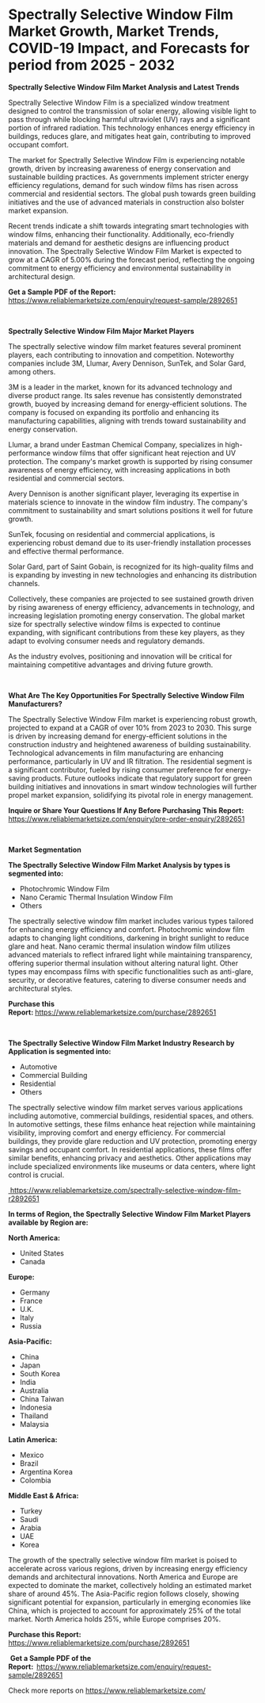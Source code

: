 <p><h1>Spectrally Selective Window Film Market Growth, Market Trends, COVID-19 Impact, and Forecasts for period from 2025 - 2032</h1></p><p><strong>Spectrally Selective Window Film Market Analysis and Latest Trends</strong></p>
<p><p>Spectrally Selective Window Film is a specialized window treatment designed to control the transmission of solar energy, allowing visible light to pass through while blocking harmful ultraviolet (UV) rays and a significant portion of infrared radiation. This technology enhances energy efficiency in buildings, reduces glare, and mitigates heat gain, contributing to improved occupant comfort. </p><p>The market for Spectrally Selective Window Film is experiencing notable growth, driven by increasing awareness of energy conservation and sustainable building practices. As governments implement stricter energy efficiency regulations, demand for such window films has risen across commercial and residential sectors. The global push towards green building initiatives and the use of advanced materials in construction also bolster market expansion.</p><p>Recent trends indicate a shift towards integrating smart technologies with window films, enhancing their functionality. Additionally, eco-friendly materials and demand for aesthetic designs are influencing product innovation. The Spectrally Selective Window Film Market is expected to grow at a CAGR of 5.00% during the forecast period, reflecting the ongoing commitment to energy efficiency and environmental sustainability in architectural design.</p></p>
<p><strong>Get a Sample PDF of the Report:&nbsp;</strong> <a href="https://www.reliablemarketsize.com/enquiry/request-sample/2892651?utm_campaign=3178&utm_medium=2&utm_source=Github&utm_content=ia&utm_term=15032025&utm_id=spectrally-selective-window-film">https://www.reliablemarketsize.com/enquiry/request-sample/2892651</a></p>
<p>&nbsp;</p>
<p><strong>Spectrally Selective Window Film Major Market Players</strong></p>
<p><p>The spectrally selective window film market features several prominent players, each contributing to innovation and competition. Noteworthy companies include 3M, Llumar, Avery Dennison, SunTek, and Solar Gard, among others. </p><p>3M is a leader in the market, known for its advanced technology and diverse product range. Its sales revenue has consistently demonstrated growth, buoyed by increasing demand for energy-efficient solutions. The company is focused on expanding its portfolio and enhancing its manufacturing capabilities, aligning with trends toward sustainability and energy conservation.</p><p>Llumar, a brand under Eastman Chemical Company, specializes in high-performance window films that offer significant heat rejection and UV protection. The company's market growth is supported by rising consumer awareness of energy efficiency, with increasing applications in both residential and commercial sectors. </p><p>Avery Dennison is another significant player, leveraging its expertise in materials science to innovate in the window film industry. The company's commitment to sustainability and smart solutions positions it well for future growth. </p><p>SunTek, focusing on residential and commercial applications, is experiencing robust demand due to its user-friendly installation processes and effective thermal performance. </p><p>Solar Gard, part of Saint Gobain, is recognized for its high-quality films and is expanding by investing in new technologies and enhancing its distribution channels. </p><p>Collectively, these companies are projected to see sustained growth driven by rising awareness of energy efficiency, advancements in technology, and increasing legislation promoting energy conservation. The global market size for spectrally selective window films is expected to continue expanding, with significant contributions from these key players, as they adapt to evolving consumer needs and regulatory demands. </p><p>As the industry evolves, positioning and innovation will be critical for maintaining competitive advantages and driving future growth.</p></p>
<p>&nbsp;</p>
<p><strong>What Are The Key Opportunities For Spectrally Selective Window Film Manufacturers?</strong></p>
<p><p>The Spectrally Selective Window Film market is experiencing robust growth, projected to expand at a CAGR of over 10% from 2023 to 2030. This surge is driven by increasing demand for energy-efficient solutions in the construction industry and heightened awareness of building sustainability. Technological advancements in film manufacturing are enhancing performance, particularly in UV and IR filtration. The residential segment is a significant contributor, fueled by rising consumer preference for energy-saving products. Future outlooks indicate that regulatory support for green building initiatives and innovations in smart window technologies will further propel market expansion, solidifying its pivotal role in energy management.</p></p>
<p><strong>Inquire or Share Your Questions If Any Before Purchasing This Report:</strong> <a href="https://www.reliablemarketsize.com/enquiry/pre-order-enquiry/2892651?utm_campaign=3178&utm_medium=2&utm_source=Github&utm_content=ia&utm_term=15032025&utm_id=spectrally-selective-window-film">https://www.reliablemarketsize.com/enquiry/pre-order-enquiry/2892651</a></p>
<p>&nbsp;</p>
<p><strong>Market Segmentation</strong></p>
<p><strong>The Spectrally Selective Window Film Market Analysis by types is segmented into:</strong></p>
<p><ul><li>Photochromic Window Film</li><li>Nano Ceramic Thermal Insulation Window Film</li><li>Others</li></ul></p>
<p><p>The spectrally selective window film market includes various types tailored for enhancing energy efficiency and comfort. Photochromic window film adapts to changing light conditions, darkening in bright sunlight to reduce glare and heat. Nano ceramic thermal insulation window film utilizes advanced materials to reflect infrared light while maintaining transparency, offering superior thermal insulation without altering natural light. Other types may encompass films with specific functionalities such as anti-glare, security, or decorative features, catering to diverse consumer needs and architectural styles.</p></p>
<p><strong>Purchase this Report:&nbsp;</strong><a href="https://www.reliablemarketsize.com/purchase/2892651?utm_campaign=3178&utm_medium=2&utm_source=Github&utm_content=ia&utm_term=15032025&utm_id=spectrally-selective-window-film">https://www.reliablemarketsize.com/purchase/2892651</a></p>
<p>&nbsp;</p>
<p><strong>The Spectrally Selective Window Film Market Industry Research by Application is segmented into:</strong></p>
<p><ul><li>Automotive</li><li>Commercial Building</li><li>Residential</li><li>Others</li></ul></p>
<p><p>The spectrally selective window film market serves various applications including automotive, commercial buildings, residential spaces, and others. In automotive settings, these films enhance heat rejection while maintaining visibility, improving comfort and energy efficiency. For commercial buildings, they provide glare reduction and UV protection, promoting energy savings and occupant comfort. In residential applications, these films offer similar benefits, enhancing privacy and aesthetics. Other applications may include specialized environments like museums or data centers, where light control is crucial.</p></p>
<p><a href="https://www.reliablemarketsize.com/spectrally-selective-window-film-r2892651?utm_campaign=3178&utm_medium=2&utm_source=Github&utm_content=ia&utm_term=15032025&utm_id=spectrally-selective-window-film">&nbsp;https://www.reliablemarketsize.com/spectrally-selective-window-film-r2892651</a></p>
<p><strong>In terms of Region, the Spectrally Selective Window Film Market Players available by Region are:</strong></p>
<p>
    <p> <strong> North America: </strong>
        <ul>
            <li>United States</li>
            <li>Canada</li>
        </ul>
        </p> 
    <p> <strong> Europe: </strong>
        <ul>
            <li>Germany</li>
            <li>France</li>
            <li>U.K.</li>
            <li>Italy</li>
            <li>Russia</li>
        </ul>
        </p> 
    <p> <strong> Asia-Pacific: </strong>
        <ul>
            <li>China</li>
            <li>Japan</li>
            <li>South Korea</li>
            <li>India</li>
            <li>Australia</li>
            <li>China Taiwan</li>
            <li>Indonesia</li>
            <li>Thailand</li>
            <li>Malaysia</li>
        </ul>
        </p> 
    <p> <strong> Latin America: </strong>
        <ul>
            <li>Mexico</li>
            <li>Brazil</li>
            <li>Argentina Korea</li>
            <li>Colombia</li>
        </ul>
        </p> 
    <p> <strong> Middle East & Africa: </strong>
        <ul>
            <li>Turkey</li>
            <li>Saudi</li>
            <li>Arabia</li>
            <li>UAE</li>
            <li>Korea</li>
        </ul>
    </p>
    </p>
<p><p>The growth of the spectrally selective window film market is poised to accelerate across various regions, driven by increasing energy efficiency demands and architectural innovations. North America and Europe are expected to dominate the market, collectively holding an estimated market share of around 45%. The Asia-Pacific region follows closely, showing significant potential for expansion, particularly in emerging economies like China, which is projected to account for approximately 25% of the total market. North America holds 25%, while Europe comprises 20%.</p></p>
<p><strong>Purchase this Report: </strong><a href="https://www.reliablemarketsize.com/purchase/2892651?utm_campaign=3178&utm_medium=2&utm_source=Github&utm_content=ia&utm_term=15032025&utm_id=spectrally-selective-window-film">https://www.reliablemarketsize.com/purchase/2892651</a></p>
<p>&nbsp;<strong>Get a Sample PDF of the Report:&nbsp;&nbsp;</strong><a href="https://www.reliablemarketsize.com/enquiry/request-sample/2892651?utm_campaign=3178&utm_medium=2&utm_source=Github&utm_content=ia&utm_term=15032025&utm_id=spectrally-selective-window-film">https://www.reliablemarketsize.com/enquiry/request-sample/2892651</a></p>
<p><strong></strong></p>
<p>Check more reports on <a href="https://www.reliablemarketsize.com/?utm_campaign=3178&utm_medium=2&utm_source=Github&utm_content=ia&utm_term=15032025&utm_id=spectrally-selective-window-film">https://www.reliablemarketsize.com/</a></p>